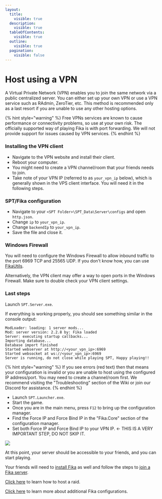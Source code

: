 ```yaml
---
layout:
  title:
    visible: true
  description:
    visible: true
  tableOfContents:
    visible: true
  outline:
    visible: true
  pagination:
    visible: false
---
```


# Host using a VPN

A Virtual Private Network (VPN) enables you to join the same network via a public centralized server. You can either set up your own VPN or use a VPN service such as RAdmin, ZeroTier, etc. This method is recommended only as a last resort if you are unable to use any other hosting options.

{% hint style="warning" %}
Free VPNs services are known to cause performance or connectivity problems, so use at your own risk. The officially supported way of playing Fika is with port forwarding. We will not provide support for issues caused by VPN services.
{% endhint %}

### Installing the VPN client

* Navigate to the VPN website and install their client.
* Reboot your computer.
* You might need to create a VPN channel/room that your friends needs to join.
* Take note of your VPN IP (referred to as `your_vpn_ip` below), which is generally shown in the VPS client interface. You will need it in the following steps.

### SPT/Fika configuration

* Navigate to your `<SPT Folder>\SPT_Data\Server\configs` and open `http.json`.
* Change `ip` to `your_vpn_ip`.
* Change `backendIp` to `your_vpn_ip`.
* Save the file and close it.

### Windows Firewall

You will need to configure the Windows Firewall to allow inbound traffic to the port 6969 TCP and 25565 UDP. If you don't know how, you can use [FikaUtils](https://github.com/Lacyway/FikaUtils/releases/latest).

Alternatively, the VPN client may offer a way to open ports in the Windows Firewall. Make sure to double check your VPN client settings.

### Last steps

Launch `SPT.Server.exe`.

If everything is working properly, you should see something similar in the console output:

```
ModLoader: loading: 1 server mods...
Mod: server version: 2.2.8 by: Fika loaded
Server: executing startup callbacks...
Importing database...
Database import finished
Started webserver at http://<your_vpn_ip>:6969
Started websocket at ws://<your_vpn_ip>:6969
Server is running, do not close while playing SPT, Happy playing!!
```

{% hint style="warning" %}
If you see errors (red text) then that means your configuration is invalid or you are unable to host using the configured IP address/port. You may need to create a channel/room first. We recommend visiting the "Troubleshooting" section of the Wiki or join our Discord for assistance.
{% endhint %}

* Launch `SPT.Launcher.exe`.
* Start the game.
* Once you are in the main menu, press `F12` to bring up the configuration manager.
* Find the Force IP and Force Bind IP in the "Fika.Core" section of the configuration manager.
* Set both Force IP and Force Bind IP to your VPN IP. <- THIS IS A VERY IMPORTANT STEP, DO NOT SKIP IT.

![](https://github.com/user-attachments/assets/37ebd47c-ec4a-441f-9939-9d5483eec4a9)

At this point, your server should be accessible to your friends, and you can start playing.

Your friends will need to [install Fika](../) as well and follow the steps to [join a Fika server](../joining-a-fika-server/).

[Click here](../../Playing-Fika.md) to learn how to host a raid.

[Click here](../../fika-configuration/) to learn more about additional Fika configurations.
